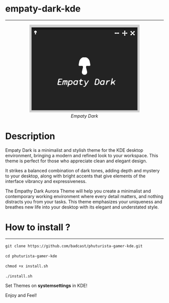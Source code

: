 # empaty-dark-kde
---------------------
<center>
<img src="images/preview.png" />
</center>
<center>
<i>Empaty Dark</i>
</center>

# Description
Empaty Dark is a minimalist and stylish theme for the KDE desktop environment, bringing a modern and refined look to your workspace. This theme is perfect for those who appreciate clean and elegant design.

It strikes a balanced combination of dark tones, adding depth and mystery to your desktop, along with bright accents that give elements of the interface vibrancy and expressiveness.

The Empathy Dark Aurora Theme will help you create a minimalist and contemporary working environment where every detail matters, and nothing distracts you from your tasks. This theme emphasizes your uniqueness and breathes new life into your desktop with its elegant and understated style.

# How to install ?
---------------------

    git clone https://github.com/badcast/phuturista-gamer-kde.git

    cd phuturista-gamer-kde

    chmod +x install.sh

    ./install.sh


Set Themes on **systemsettings** in KDE!

Enjoy and Feel!

